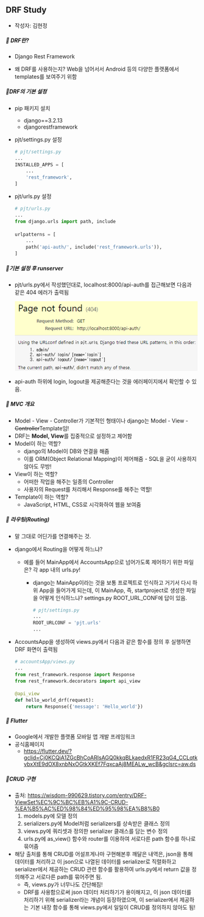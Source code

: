 ## DRF Study

- 작성자: 김현정



##### 📌 DRF란?

- Django Rest Framework

- 왜 DRF를 사용하는지? Web을 넘어서서 Android 등의 다양한 플랫폼에서 templates를 보여주기 위함



##### 📌DRF의 기본 설정

- pip 패키지 설치

  - django==3.2.13
  - djangorestframework

- pjt/settings.py 설정

  ```python
  # pjt/settings.py
  ...
  INSTALLED_APPS = [
      ...
      'rest_framework',
  ]
  ```

- pjt/urls.py 설정

  ```python
  # pjt/urls.py
  ...
  from django.urls import path, include
  
  urlpatterns = [
      ...
      path('api-auth/', include('rest_framework.urls')),
  ]
  ```



##### 📌기본 설정 후 runserver

- pjt/urls.py에서 작성했던대로, localhost:8000/api-auth를 접근해보면 다음과 같은 404 에러가 출력됨

  ![image-20221128154300986](README.assets/image-20221128154300986.png)

- api-auth 하위에 login, logout을 제공해준다는 것을 에러페이지에서 확인할 수 있음.



##### 📌 MVC 개요

- Model - View - Controller가 기본적인 형태이나 django는 Model - View - ~~Controller~~Template임!
- DRF는 **Model, View**를 집중적으로 설정하고 제어함
- Model이 하는 역할?
  - django의 Model이 DB와 연결을 해줌
  - 이를 ORM(Object Relational Mapping)이 제어해줌 - SQL을 굳이 사용하지 않아도 무방!
- View이 하는 역할?
  - 어떠한 작업을 해주는 일종의 Controller
  - 사용자의 Request를 처리해서 Response를 해주는 역할!
- Template이 하는 역할?
  - JavaScript, HTML, CSS로 시각화하여 웹을 보여줌



##### 📌 라우팅(Routing)

- 말 그대로 어딘가를 연결해주는 것.

- django에서 Routing을 어떻게 하느냐?

  - 예를 들어 MainApp에서 AccountsApp으로 넘어가도록 제어하기 위한 파일은? 각 app 내의 urls.py!

    - django는 MainApp이라는 것을 보통 프로젝트로 인식하고 거기서 다시 하위 App을 들어가게 되는데,
      이 MainApp, 즉, startproject로 생성한 파일을 어떻게 인식하느냐? settings.py ROOT_URL_CONF에 답이 있음.

      ```python
      # pjt/settings.py
      ...
      ROOT_URLCONF = 'pjt.urls'
      ...
      ```

- AccountsApp을 생성하여 views.py에서 다음과 같은 함수를 정의 후 실행하면 DRF 화면이 출력됨

  ```python
  # accountsApp/views.py
  ...
  from rest_framework.response import Response
  from rest_framework.decorators import api_view
  
  @api_view
  def hello_world_drf(request):
      return Response({'message': 'Hello_world'})
  ```

  

##### 📌 Flutter

- Google에서 개발한 플랫폼 모바일 앱 개발 프레임워크
- 공식홈페이지
  - https://flutter.dev/?gclid=Cj0KCQiA1ZGcBhCoARIsAGQ0kkqBLkaedxR1FR23qG4_CCLqtkvbxXtE9dOX8xnbNxOGtkXKEf7FqxcaAj8MEALw_wcB&gclsrc=aw.ds



##### 📌CRUD 구현

- 출처: https://wisdom-990629.tistory.com/entry/DRF-ViewSet%EC%9C%BC%EB%A1%9C-CRUD-%EA%B5%AC%ED%98%84%ED%95%98%EA%B8%B0
  1. models.py에 모델 정의
  2. serializers.py에 Model처럼 serializers를 상속받은 클래스 정의
  3. views.py에 쿼리셋과 정의한 serializer 클래스를 담는 변수 정의
  4. urls.py에 as_view() 함수와 router를 이용하여 서로다른 path 함수를 하나로 묶어줌
- 해당 출처를 통해 CRUD를 어설프게나마 구현해본후 깨달은 내역은, json을 통해 데이터를 처리하고 이 json으로 나열된 데이터를 serializer로 직렬화하고 serializer에서 제공하는 CRUD 관련 함수를 활용하여 urls.py에서 return 값을 정의해주고 서로다른 path를 묶어주면 됨.
  - 즉, views.py가 너무나도 간단해짐!
  - DRF를 사용함으로써 json 데이터 처리하기가 용이해지고, 이 json 데이터를 처리하기 위해 serializer라는 개념이 등장하였으며, 이 serializer에서 제공하는 기본 내장 함수를 통해 views.py에서 일일이 CRUD를 정의하지 않아도 됨!